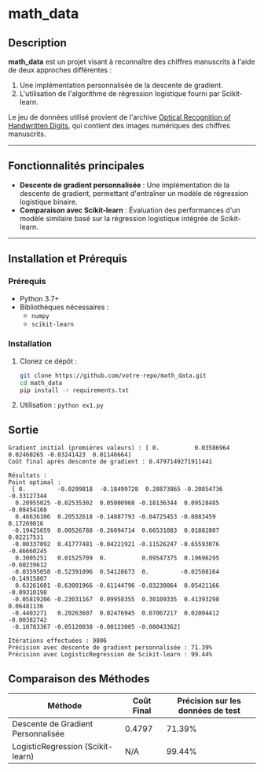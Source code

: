 # math_data

## Description

**math_data** est un projet visant à reconnaître des chiffres manuscrits à l'aide de deux approches différentes :
1. Une implémentation personnalisée de la descente de gradient.
2. L'utilisation de l'algorithme de régression logistique fourni par Scikit-learn.

Le jeu de données utilisé provient de l'archive [Optical Recognition of Handwritten Digits](https://archive.ics.uci.edu/dataset/80/optical+recognition+of+handwritten+digits), qui contient des images numériques des chiffres manuscrits.

---

## Fonctionnalités principales

- **Descente de gradient personnalisée** : Une implémentation de la descente de gradient, permettant d'entraîner un modèle de régression logistique binaire.
- **Comparaison avec Scikit-learn** : Évaluation des performances d'un modèle similaire basé sur la régression logistique intégrée de Scikit-learn.

---

## Installation et Prérequis

### Prérequis
- Python 3.7+
- Bibliothèques nécessaires :
  - `numpy`
  - `scikit-learn`

### Installation
1. Clonez ce dépôt :
   ```bash
   git clone https://github.com/votre-repo/math_data.git
   cd math_data
   pip install -r requirements.txt
2. Utilisation :
   ```python ex1.py```

## Sortie
```Coût initial : 0.6931471805599435
Gradient initial (premières valeurs) : [ 0.          0.03586964  0.02460265 -0.03241423  0.01146664]
Coût final après descente de gradient : 0.4797149271911441

Résultats :
Point optimal :
 [ 0.         -0.0299818  -0.18499728  0.28873865 -0.20854736 -0.33127344
  0.20955025 -0.02535302  0.05000968 -0.18136344  0.09528485 -0.08454168
  0.46636106  0.20532618 -0.14887793 -0.04725453 -0.0883459   0.17269816
 -0.19425659  0.00526788 -0.26094714  0.66531083  0.01882807  0.02217531
 -0.00337092  0.41777481 -0.04221921 -0.11526247 -0.65593076 -0.46660245
  0.3005251   0.01525709  0.          0.09547375  0.19696295 -0.60239612
 -0.03595058 -0.52391096  0.54128673  0.         -0.02508164 -0.14915807
  0.63261601 -0.63001966 -0.61144796 -0.03230864  0.05421166 -0.09310198
 -0.05819206 -0.23031167  0.09958355  0.30109335  0.41393298  0.06481136
 -0.4403271   0.20263607  0.02476945  0.07067217  0.02004412 -0.00382742
 -0.10783367 -0.05120038 -0.00123005 -0.08043362]

Itérations effectuées : 9806
Précision avec descente de gradient personnalisée : 71.39%
Précision avec LogisticRegression de Scikit-learn : 99.44%
```
## Comparaison des Méthodes

| Méthode                           | Coût Final | Précision sur les données de test |
|-----------------------------------|------------|------------------------------------|
| Descente de Gradient Personnalisée | 0.4797     | 71.39%                            |
| LogisticRegression (Scikit-learn) | N/A        | 99.44%                            |

